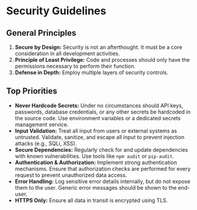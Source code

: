 # Security Guidelines

## General Principles

1.  **Secure by Design:** Security is not an afterthought. It must be a core consideration in all development activities.
2.  **Principle of Least Privilege:** Code and processes should only have the permissions necessary to perform their function.
3.  **Defense in Depth:** Employ multiple layers of security controls.

## Top Priorities

- **Never Hardcode Secrets:** Under no circumstances should API keys, passwords, database credentials, or any other secrets be hardcoded in the source code. Use environment variables or a dedicated secrets management service.
- **Input Validation:** Treat all input from users or external systems as untrusted. Validate, sanitize, and escape all input to prevent injection attacks (e.g., SQLi, XSS).
- **Secure Dependencies:** Regularly check for and update dependencies with known vulnerabilities. Use tools like `npm audit` or `pip-audit`.
- **Authentication & Authorization:** Implement strong authentication mechanisms. Ensure that authorization checks are performed for every request to prevent unauthorized data access.
- **Error Handling:** Log sensitive error details internally, but do not expose them to the user. Generic error messages should be shown to the end-user.
- **HTTPS Only:** Ensure all data in transit is encrypted using TLS.
